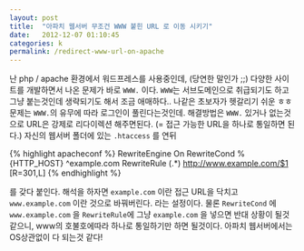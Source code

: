 ```yaml
---
layout: post
title:  "아파치 웹서버 무조건 WWW 붙힌 URL 로 이동 시키기"
date:   2012-12-07 01:10:45
categories: k
permalink: /redirect-www-url-on-apache
---
```


난 php / apache 환경에서 워드프레스를 사용중인데, (당연한 말인가 ;;)
다양한 사이트를 개발하면서 나온 문제가 바로 ``WWW.`` 이다.
``WWW``는 서브도메인으로 취급되기도 하고 그냥 붙는것인데 생략되기도 해서
조금 애매하다.. 나같은 초보자가 헷갈리기 쉬운 ㅎㅎ
문제는 ``WWW.``의 유무에 따라 로그인이 풀린다는것인데.
해결방법은 ``WWW.`` 있거나 없는것으로 URL은 강제로 리다이렉션 해주면된다.
(= 접근 가능한 URL을 하나로 통일하면 된다.)
자신의 웹서버 폴더에 있는 ``.htaccess`` 를 연뒤

{% highlight apacheconf %}
RewriteEngine On
RewriteCond %{HTTP_HOST} ^example.com
RewriteRule (.*) http://www.example.com/$1 [R=301,L]
{% endhighlight %}

를 갖다 붙인다. 해석을 하자면 ``example.com`` 이란 접근 URL을 닥치고 ``www.example.com`` 이란 것으로 바꿔버린다. 라는 설정이다.
물론 ``RewriteCond`` 에 ``www.example.com``  을 ``RewriteRule``에 그냥 ``example.com`` 을 넣으면 반대 상황이 될것 같으니,
www의 호불호에따라 하나로 통일하기만 하면 될것이다.
아파치 웹서버에서는 OS상관없이 다 되는것 같다!

